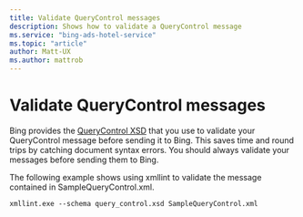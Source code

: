 ```yaml
---
title: Validate QueryControl messages
description: Shows how to validate a QueryControl message
ms.service: "bing-ads-hotel-service"
ms.topic: "article"
author: Matt-UX
ms.author: mattrob
---
```


# Validate QueryControl messages

Bing provides the [QueryControl XSD](https://bhacstatic.blob.core.windows.net/schemas/query_control.xsd) that you use to validate your QueryControl message before sending it to Bing. This saves time and round trips by catching document syntax errors. You should always validate your messages before sending them to Bing.

The following example shows using xmllint to validate the message contained in SampleQueryControl.xml.

```
xmllint.exe --schema query_control.xsd SampleQueryControl.xml
```
